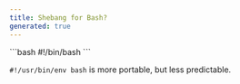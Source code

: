 ```yaml
---
title: Shebang for Bash?
generated: true
---
```


<div markdown="1" class="ans">
```bash
#!/bin/bash
```
</div>

`#!/usr/bin/env bash` is more portable, but less predictable.
